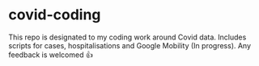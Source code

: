 # covid-coding

This repo is designated to my coding work around Covid data. Includes scripts for cases, hospitalisations and Google Mobility (In progress). Any feedback is welcomed 👍
